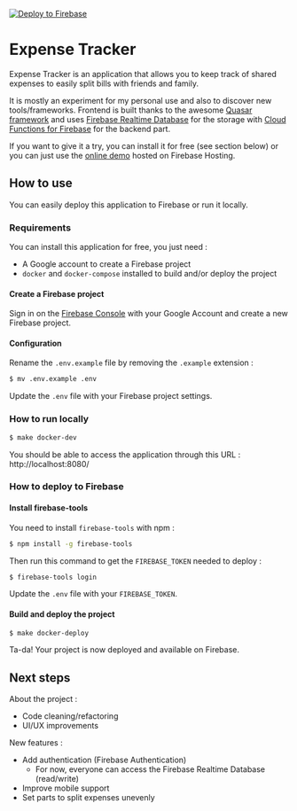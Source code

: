 [![Deploy to Firebase](https://github.com/rbretecher/expense-tracker/workflows/Deploy%20to%20Firebase/badge.svg?branch=master)](https://github.com/rbretecher/expense-tracker/actions?query=workflow%3A%22Deploy+to+Firebase%22+branch%3Amaster)

# Expense Tracker

Expense Tracker is an application that allows you to keep track of shared expenses to easily split bills with friends and family.

It is mostly an experiment for my personal use and also to discover new tools/frameworks. Frontend is built thanks to the awesome [Quasar framework](https://github.com/quasarframework/quasar) and uses [Firebase Realtime Database](https://firebase.google.com/docs/database) for the storage with [Cloud Functions for Firebase](https://firebase.google.com/docs/functions) for the backend part.

If you want to give it a try, you can install it for free (see section below) or you can just use the [online demo](https://expense-tracker-demo-42250.firebaseapp.com) hosted on Firebase Hosting.

## How to use

You can easily deploy this application to Firebase or run it locally.

### Requirements

You can install this application for free, you just need :
- A Google account to create a Firebase project
- `docker` and `docker-compose` installed to build and/or deploy the project

#### Create a Firebase project

Sign in on the [Firebase Console](https://console.firebase.google.com) with your Google Account and create a new Firebase project.

#### Configuration

Rename the `.env.example` file by removing the `.example` extension :
```bash
$ mv .env.example .env
```

Update the `.env` file with your Firebase project settings.

### How to run locally

```bash
$ make docker-dev
```

You should be able to access the application through this URL : http://localhost:8080/

### How to deploy to Firebase

#### Install firebase-tools

You need to install `firebase-tools` with npm :
```bash
$ npm install -g firebase-tools
```

Then run this command to get the `FIREBASE_TOKEN` needed to deploy :
```bash
$ firebase-tools login
```

Update the `.env` file with your `FIREBASE_TOKEN`.

#### Build and deploy the project

```bash
$ make docker-deploy
```

Ta-da! Your project is now deployed and available on Firebase.

## Next steps

About the project :
- Code cleaning/refactoring
- UI/UX improvements

New features :
- Add authentication (Firebase Authentication)
    - For now, everyone can access the Firebase Realtime Database (read/write)
- Improve mobile support
- Set parts to split expenses unevenly
